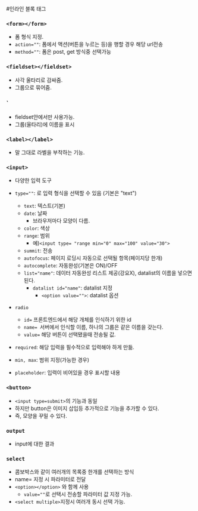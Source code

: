 #인라인 블록 태그

### `<form></form>`
+ 폼 형식 지정.
+ `action=""`: 폼에서 액션(버튼을 누르는 등)을 행할 경우 해당 url전송
+ `method=""`: 폼은 post, get 방식중 선택가능

### `<fieldset></fieldset>`
+ 사각 울타리로 감싸줌.
+ 그룹으로 묶어줌.

### <legend></legend>`
+ fieldset안에서만 사용가능.
+ 그룹(울타리)에 이름을 표시

### `<label></label>`
+ 말 그대로 라벨을 부착하는 기능.

### `<input>`
+ 다양한 입력 도구
+ `type=""`: 로 입력 형식을 선택할 수 있음 (기본은 "text")
    + `text`: 텍스트(기본)
    + `date`: 날짜
      + 브라우저마다 모양이 다름.
    + `color`: 색상
    + `range`: 범위
      + 예)`<input type= "range min="0" max="100" value="30"> `
    + ```summit```: 전송
    + `autofocus`: 페이지 로딩시 자동으로 선택될 항목(페이지당 한개)
    + `autocomplete`: 자동완성(기본은 ON)/OFF
    + `list="name"`: 데이터 자동완성 리스트 제공(강요X), datalist의 이름을 넣으면 된다.
      + `datalist id="name"`: datalist 지정
        + `<option value="">`: datalist 옵션

  
+ `radio`
  + `id=` 프론트엔드에서 해당 개체를 인식하기 위한 id
  + `name= `서버에서 인식할 이름, 하나의 그룹은 같은 이름을 갖는다.
  + `value=` 해당 버튼이 선택됐을때 전송될 값.
+ `required`: 해당 입력을 필수적으로 입력해야 하게 만듦.
+ `min, max`: 범위 지정(가능한 경우)
+ `placeholder`: 입력이 비어있을 경우 표시할 내용

### `<button>`
+ `<input type=submit>`의 기능과 동일
+ 하지만 button은 이미지 삽입등 추가적으로 기능을 추가할 수 있다.
+ 즉, 모양을 꾸밀 수 있다.

### `output`
+ input에 대한 결과

### `select`
+ 콤보박스와 같이 여러개의 목록중 한개를 선택하는 방식
+ name= 지정 시 파라미터로 전달
+ `<option></option>` 와 함께 사용
  + `value=""`로 선택시 전송할 파라미터 값 지정 가능.
+ `<select multiple>`지정시 여러개 동시 선택 가능.
